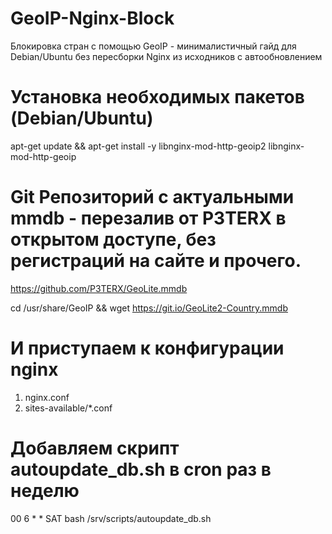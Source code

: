 # GeoIP-Nginx-Block
Блокировка стран с помощью GeoIP - минималистичный гайд для Debian/Ubuntu без пересборки Nginx из исходников с автообновлением

# Установка необходимых пакетов (Debian/Ubuntu)
apt-get update && apt-get install -y libnginx-mod-http-geoip2 libnginx-mod-http-geoip

# Git Репозиторий с актуальными mmdb - перезалив от P3TERX в открытом доступе, без регистраций на сайте и прочего.
https://github.com/P3TERX/GeoLite.mmdb

cd /usr/share/GeoIP && wget https://git.io/GeoLite2-Country.mmdb

# И приступаем к конфигурации nginx
 1. nginx.conf
 2. sites-available/*.conf

# Добавляем скрипт autoupdate_db.sh в cron раз в неделю
00 6 * * SAT bash /srv/scripts/autoupdate_db.sh
